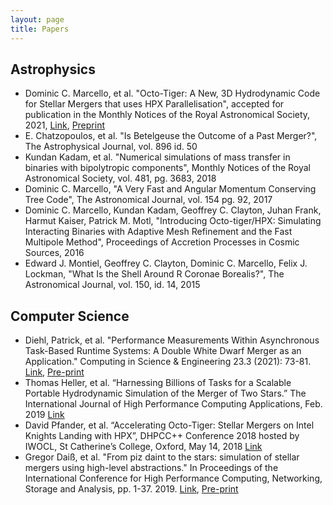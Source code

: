 ```yaml
---
layout: page
title: Papers
---
```


## Astrophysics
 
*  Dominic C. Marcello, et al. "Octo-Tiger: A New, 3D Hydrodynamic Code for Stellar Mergers that uses HPX Parallelisation", accepted for publication in the Monthly Notices of the Royal Astronomical Society, 2021, [Link](https://doi.org/10.1093/mnras/stab937), [Preprint](https://arxiv.org/abs/2101.08226)
*  E. Chatzopoulos, et al. "Is Betelgeuse the Outcome of a Past Merger?", The Astrophysical Journal, vol. 896 id. 50
*  Kundan Kadam, et al.  "Numerical simulations of mass transfer in binaries with bipolytropic components", Monthly Notices of the Royal Astronomical Society, vol. 481, pg. 3683, 2018
*  Dominic C. Marcello, "A Very Fast and Angular Momentum Conserving Tree Code", The Astronomical Journal, vol. 154 pg. 92, 2017
*  Dominic C. Marcello, Kundan Kadam, Geoffrey C. Clayton, Juhan Frank, Harmut Kaiser, Patrick M. Motl, "Introducing Octo-tiger/HPX: Simulating Interacting Binaries with Adaptive Mesh Refinement and the Fast Multipole Method", Proceedings of Accretion Processes in Cosmic Sources, 2016
*  Edward J. Montiel, Geoffrey C. Clayton, Dominic C. Marcello, Felix J. Lockman, "What Is the Shell Around R Coronae Borealis?", The Astronomical Journal, vol. 150, id. 14, 2015

## Computer Science

* Diehl, Patrick, et al. "Performance Measurements Within Asynchronous Task-Based Runtime Systems: A Double White Dwarf Merger as an Application." Computing in Science & Engineering 23.3 (2021): 73-81. [Link](https://ieeexplore.ieee.org/abstract/document/9405442), [Pre-print](https://arxiv.org/abs/2102.00223)
* Thomas Heller, et al. “Harnessing Billions of Tasks for a Scalable Portable Hydrodynamic Simulation of the Merger of Two Stars.” The International Journal of High Performance Computing Applications, Feb. 2019 [Link](https://journals.sagepub.com/doi/10.1177/1094342018819744)
* David Pfander, et al. “Accelerating Octo-Tiger: Stellar Mergers on Intel Knights Landing with HPX”, DHPCC++ Conference 2018 hosted by IWOCL, St Catherine’s College, Oxford, May 14, 2018 [Link](https://dl.acm.org/citation.cfm?doid=3204919.3204938)
* Gregor Daiß, et al. "From piz daint to the stars: simulation of stellar mergers using high-level abstractions." In Proceedings of the International Conference for High Performance Computing, Networking, Storage and Analysis, pp. 1-37. 2019. [Link](https://dl.acm.org/doi/abs/10.1145/3295500.3356221), [Pre-print](https://arxiv.org/abs/1908.03121)

